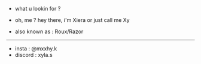 - what u lookin for ?

- oh, me ? hey there, i'm Xiera or just call me Xy

- also known as : Roux/Razor
______________________________________________________
- insta : @mxxhy.k
- discord : xyla.s

<!--
**Oxy-XRPL2/Oxy-XRPL2** is a ✨ _special_ ✨ repository because its `README.md` (this file) appears on your GitHub profile.

Here are some ideas to get you started:

- 🔭 I’m currently working on ...
- 🌱 I’m currently learning ...
- 👯 I’m looking to collaborate on ...
- 🤔 I’m looking for help with ...
- 💬 Ask me about ...
- 📫 How to reach me: ...
- 😄 Pronouns: ...
- ⚡ Fun fact: ...
-->
